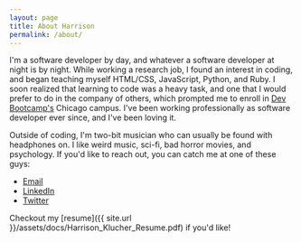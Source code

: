```yaml
---
layout: page
title: About Harrison
permalink: /about/
---
```


I'm a software developer by day, and whatever a software developer
at night is by night. While working a research job, I found an interest in
coding, and began teaching myself HTML/CSS, JavaScript, Python, and Ruby. I soon realized
that learning to code was a heavy task, and one that I would prefer to do in the company of
others, which prompted me to enroll in [Dev Bootcamp's](https://devbootcamp.com/) Chicago
campus. I've been working professionally as software developer ever since, and I've been loving it.

Outside of coding, I'm two-bit musician who can usually be found with headphones on.
I like weird music, sci-fi, bad horror movies, and psychology. If you'd like to reach out,
you can catch me at one of these guys:

* [Email](mailto:{{site.author.email}})
* [LinkedIn]({{site.author.linkedin}})
* [Twitter]({{site.author.twitter}})

Checkout my [resume]({{ site.url }}/assets/docs/Harrison_Klucher_Resume.pdf) if you'd like!
